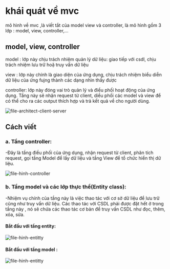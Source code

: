 # khái quát về mvc

mô hình về mvc ,là viết tắt của model view và controller, là mô hình gồm 3 lớp : model, view, controller,...

## model, view, controller

model : lớp này chịu trách nhiệm quản lý dữ liệu: giao tiếp với csdl, chịu trách nhiệm lưu trữ hoặ truy vấn dữ liệu

view : lớp này chính là giao diện của ứng dụng, chịu trách nhiệm biểu diễn dữ liệu của ứng fujng thành các dạng nhìn thấy được

controller: lớp này đóng vai trò quản lý và điều phối hoạt động của ứng dụng. Tầng này sẽ nhận request từ client, diều phối các model và view để có thể cho ra các output thích hợp và trả kết quả về cho người dùng.

![file-architect-client-server](https://topdev.vn/blog/wp-content/uploads/2020/08/mvc-trong-php.png)

## Cách viết

### a. Tầng controller:

-Đây là tầng điều phối của ứng dụng, nhận request từ client, phân tích request, gọi tầng Model để lấy dữ liệu và tầng View để tổ chức hiển thị dữ liệu.

![file-hinh-controller](https://topdev.vn/blog/wp-content/uploads/2020/08/mvc-php-3.png)

### b. Tầng model và các lớp thực thể(Entity class):

-Nhiệm vụ chính của tầng này là việc thao tác với cơ sở dữ liệu để lưu trữ cũng như truy vấn dữ liệu. Các thao tác với CSDL phải được đặt hết ở trong tầng này , nó sẽ chứa các thao tác cơ bản để truy vấn CSDL như đọc, thêm, xóa, sửa.

#### Bắt đầu với tầng entity:

![file-hinh-entitty](https://topdev.vn/blog/wp-content/uploads/2020/08/mvc-php-4.png)

#### Bắt đầu với tầng model :

![file-hinh-entitty](https://topdev.vn/blog/wp-content/uploads/2020/08/mvc-php-5.png)
